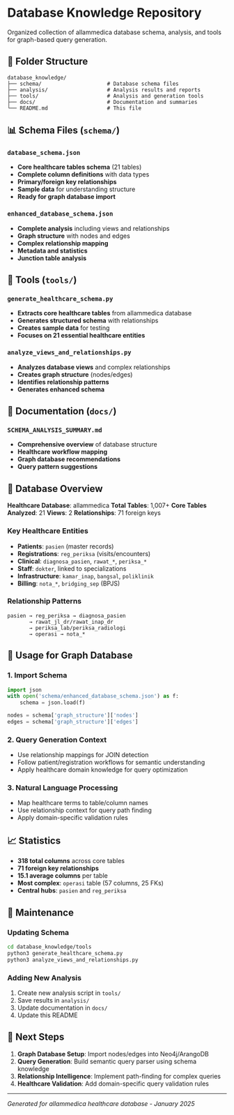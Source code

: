 # Database Knowledge Repository

Organized collection of allammedica database schema, analysis, and tools for graph-based query generation.

## 📁 Folder Structure

```
database_knowledge/
├── schema/                     # Database schema files
├── analysis/                   # Analysis results and reports
├── tools/                      # Analysis and generation tools
├── docs/                       # Documentation and summaries
└── README.md                   # This file
```

## 📊 Schema Files (`schema/`)

### `database_schema.json`
- **Core healthcare tables schema** (21 tables)
- **Complete column definitions** with data types
- **Primary/foreign key relationships**
- **Sample data** for understanding structure
- **Ready for graph database import**

### `enhanced_database_schema.json`
- **Complete analysis** including views and relationships
- **Graph structure** with nodes and edges
- **Complex relationship mapping**
- **Metadata and statistics**
- **Junction table analysis**

## 🔧 Tools (`tools/`)

### `generate_healthcare_schema.py`
- **Extracts core healthcare tables** from allammedica database
- **Generates structured schema** with relationships
- **Creates sample data** for testing
- **Focuses on 21 essential healthcare entities**

### `analyze_views_and_relationships.py`
- **Analyzes database views** and complex relationships
- **Creates graph structure** (nodes/edges)
- **Identifies relationship patterns**
- **Generates enhanced schema**

## 📖 Documentation (`docs/`)

### `SCHEMA_ANALYSIS_SUMMARY.md`
- **Comprehensive overview** of database structure
- **Healthcare workflow mapping**
- **Graph database recommendations**
- **Query pattern suggestions**

## 🏥 Database Overview

**Healthcare Database**: allammedica
**Total Tables**: 1,007+
**Core Tables Analyzed**: 21
**Views**: 2
**Relationships**: 71 foreign keys

### Key Healthcare Entities
- **Patients**: `pasien` (master records)
- **Registrations**: `reg_periksa` (visits/encounters)
- **Clinical**: `diagnosa_pasien`, `rawat_*`, `periksa_*`
- **Staff**: `dokter`, linked to specializations
- **Infrastructure**: `kamar_inap`, `bangsal`, `poliklinik`
- **Billing**: `nota_*`, `bridging_sep` (BPJS)

### Relationship Patterns
```
pasien → reg_periksa → diagnosa_pasien
       → rawat_jl_dr/rawat_inap_dr
       → periksa_lab/periksa_radiologi
       → operasi → nota_*
```

## 🎯 Usage for Graph Database

### 1. **Import Schema**
```python
import json
with open('schema/enhanced_database_schema.json') as f:
    schema = json.load(f)

nodes = schema['graph_structure']['nodes']
edges = schema['graph_structure']['edges']
```

### 2. **Query Generation Context**
- Use relationship mappings for JOIN detection
- Follow patient/registration workflows for semantic understanding
- Apply healthcare domain knowledge for query optimization

### 3. **Natural Language Processing**
- Map healthcare terms to table/column names
- Use relationship context for query path finding
- Apply domain-specific validation rules

## 📈 Statistics

- **318 total columns** across core tables
- **71 foreign key relationships**
- **15.1 average columns** per table
- **Most complex**: `operasi` table (57 columns, 25 FKs)
- **Central hubs**: `pasien` and `reg_periksa`

## 🔄 Maintenance

### Updating Schema
```bash
cd database_knowledge/tools
python3 generate_healthcare_schema.py
python3 analyze_views_and_relationships.py
```

### Adding New Analysis
1. Create new analysis script in `tools/`
2. Save results in `analysis/`
3. Update documentation in `docs/`
4. Update this README

## 🚀 Next Steps

1. **Graph Database Setup**: Import nodes/edges into Neo4j/ArangoDB
2. **Query Generation**: Build semantic query parser using schema knowledge
3. **Relationship Intelligence**: Implement path-finding for complex queries
4. **Healthcare Validation**: Add domain-specific query validation rules

---
*Generated for allammedica healthcare database - January 2025*